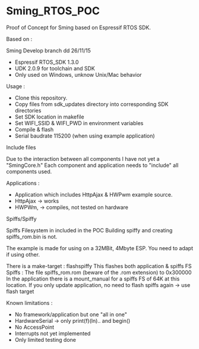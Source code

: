 # Sming_RTOS_POC

Proof of Concept for Sming based on Espressif RTOS SDK.

Based on : 

Sming Develop branch dd 26/11/15

- Espressif RTOS_SDK 1.3.0
- UDK 2.0.9 for toolchain and SDK
- Only used on Windows, unknow Unix/Mac behavior

Usage : 

- Clone this repository.
- Copy files from sdk_updates directory into corresponding SDK directories
- Set SDK location in makefile
- Set WIFI_SSID & WIFI_PWD in environment variables
- Compile & flash
- Serial baudrate 115200 (when using example application)

Include files

Due to the interaction between all components I have not yet a "SmingCore.h"
Each component and application needs to "include" all components used.

Applications : 

- Application which includes HttpAjax & HWPwm example source.
- HttpAjax -> works
- HWPWm, -> compiles, not tested on hardware

Spiffs/Spiffy

Spiffs Filesystem in included in the POC
Building spiffy and creating spiffs_rom.bin is not.

The example is made for using on a 32MBit, 4Mbyte ESP.
You need to adapt if using other.

There is a make-target : flashspiffy
This flashes both application & spiffs FS
Spiffs : The file spiffs_rom.rom (beware of the .rom extension) to 0x300000
In the application there is a mount_manual for a spiffs FS of 64K at this location.
If you only update application, no need to flash spiffs again -> use flash target


Known limitations : 

- No framework/application but one "all in one" 
- HardwareSerial -> only print(f)(ln).. and begin()
- No AccessPoint
- Interrupts not yet implemented
- Only limited testing done




